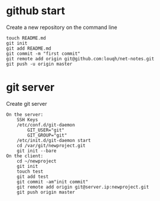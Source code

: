# github start 
Create a new repository on the command line

    touch README.md
    git init
    git add README.md
    git commit -m "first commit"
    git remote add origin git@github.com:louqh/net-notes.git
    git push -u origin master


# git server
Create git server

    On the server:
        SSH Keys 
        /etc/conf.d/git-daemon 
            GIT_USER="git"
            GIT_GROUP="git"
        /etc/init.d/git-daemon start
        cd /var/git/newproject.git
        git init --bare
    On the client:
        cd ~/newproject
        git init
        touch test
        git add test
        git commit -am"init commit"
        git remote add origin git@server.ip:newproject.git
        git push origin master

